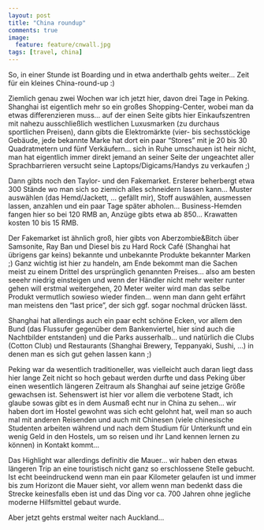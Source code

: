 ```yaml
---
layout: post
title: "China roundup"
comments: true
image: 
  feature: feature/cnwall.jpg
tags: [travel, china]
---
```


So, in einer Stunde ist Boarding und in etwa anderthalb gehts weiter… Zeit für ein kleines China-round-up :)

Ziemlich genau zwei Wochen war ich jetzt hier, davon drei Tage in Peking. Shanghai ist eigentlich mehr so ein großes Shopping-Center, wobei man da etwas differenzieren muss… auf der einen Seite gibts hier Einkaufszentren mit nahezu ausschließlich westlichen Luxusmarken (zu durchaus sportlichen Preisen), dann gibts die Elektromärkte (vier- bis sechsstöckige Gebäude, jede bekannte Marke hat dort ein paar “Stores” mit je 20 bis 30 Quadratmetern und fünf Verkäufern… sich in Ruhe umschauen ist heir nicht, man hat eigentlich immer direkt jemand an seiner Seite der ungeachtet aller Sprachbarrieren versucht seine Laptops/Digicams/Handys zu verkaufen ;)

Dann gibts noch den Taylor- und den Fakemarket. Ersterer beherbergt etwa 300 Stände wo man sich so ziemich alles schneidern lassen kann… Muster auswählen (das Hemd/Jackett, … gefällt mir), Stoff auswählen, ausmessen lassen, anzahlen und ein paar Tage später abholen… Business-Hemden fangen hier so bei 120 RMB an, Anzüge gibts etwa ab 850… Krawatten kosten 10 bis 15 RMB.

Der Fakemarket ist ähnlich groß, hier gibts von Aberzombie&Bitch über Samsonite, Ray Ban und Diesel bis zu Hard Rock Café (Shanghai hat übrigens gar keins) bekannte und unbekannte Produkte bekannter Marken ;) Ganz wichtig ist hier zu handeln, am Ende bekommt man die Sachen meist zu einem Drittel des ursprünglich genannten Preises… also am besten seeehr niedrig einsteigen und wenn der Händler nicht mehr weiter runter gehen will erstmal weitergehen, 20 Meter weiter wird man das selbe Produkt vermutlich sowieso wieder finden… wenn man dann geht erfährt man meistens den “last price”, der sich ggf. sogar nochmal drücken lässt.

Shanghai hat allerdings auch ein paar echt schöne Ecken, vor allem den Bund (das Flussufer gegenüber dem Bankenviertel, hier sind auch die Nachtbilder entstanden) und die Parks ausserhalb… und natürlich die Clubs (Cotton Club) und Restaurants (Shanghai Brewery, Teppanyaki, Sushi, …) in denen man es sich gut gehen lassen kann ;)

Peking war da wesentlich traditioneller, was vielleicht auch daran liegt dass hier lange Zeit nicht so hoch gebaut werden durfte und dass Peking über einen wesentlich längeren Zeitraum als Shanghai auf seine jetzige Größe gewachsen ist. Sehenswert ist hier vor allem die verbotene Stadt, ich glaube sowas gibt es in dem Ausmaß echt nur in China zu sehen… wir haben dort im Hostel gewohnt was sich echt gelohnt hat, weil man so auch mal mit anderen Reisenden und auch mit Chinesen (viele chinesische Studenten arbeiten während und nach dem Studium für Unterkunft und ein wenig Geld in den Hostels, um so reisen und ihr Land kennen lernen zu können) in Kontakt kommt…

Das Highlight war allerdings definitiv die Mauer… wir haben den etwas längeren Trip an eine touristisch nicht ganz so erschlossene Stelle gebucht. Ist echt beeindruckend wenn man ein paar Kilometer gelaufen ist und immer bis zum Horizont die Mauer sieht, vor allem wenn man bedenkt dass die Strecke keinesfalls eben ist und das Ding vor ca. 700 Jahren ohne jegliche moderne Hilfsmittel gebaut wurde.

Aber jetzt gehts erstmal weiter nach Auckland…
